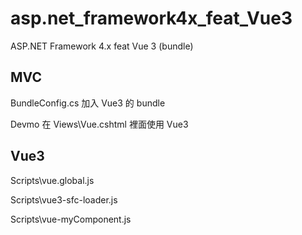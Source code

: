 # asp.net_framework4x_feat_Vue3
ASP.NET Framework 4.x feat Vue 3 (bundle)

## MVC

BundleConfig.cs 加入 Vue3 的 bundle

Devmo 在 Views\Vue.cshtml 裡面使用 Vue3

## Vue3 

Scripts\vue.global.js

Scripts\vue3-sfc-loader.js

Scripts\vue-myComponent.js
  